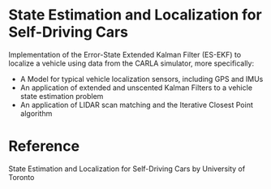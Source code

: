 # State Estimation and Localization for Self-Driving Cars

Implementation of the Error-State Extended Kalman Filter (ES-EKF) to localize a vehicle using data from the CARLA simulator, more specifically:
* A Model for typical vehicle localization sensors, including GPS and IMUs
* An application of extended and unscented Kalman Filters to a vehicle state estimation problem
* An application of LIDAR scan matching and the Iterative Closest Point algorithm

# Reference
State Estimation and Localization for Self-Driving Cars by University of Toronto

